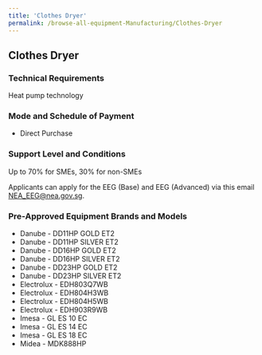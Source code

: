 ```yaml
---
title: 'Clothes Dryer'
permalink: /browse-all-equipment-Manufacturing/Clothes-Dryer
---
```


## Clothes Dryer

### Technical Requirements

Heat pump technology

### Mode and Schedule of Payment 

- Direct Purchase

### Support Level and Conditions

Up to 70% for SMEs, 30% for non-SMEs

Applicants can apply for the EEG (Base) and EEG (Advanced) via this email <a title="" href="mailto:NEA_EEG@nea.gov.sg" target="_blank" rel="noopener">NEA_EEG@nea.gov.sg</a>.


### Pre-Approved Equipment Brands and Models

- Danube - DD11HP GOLD ET2
- Danube - DD11HP SILVER ET2
- Danube - DD16HP GOLD ET2
- Danube - DD16HP SILVER ET2
- Danube - DD23HP GOLD ET2
- Danube - DD23HP SILVER ET2
- Electrolux - EDH803Q7WB
- Electrolux - EDH804H3WB
- Electrolux - EDH804H5WB
- Electrolux - EDH903R9WB
- Imesa - GL ES 10 EC
- Imesa - GL ES 14 EC
- Imesa - GL ES 18 EC
- Midea - MDK888HP



<script src='/jquery/resize-tables.js'></script>

